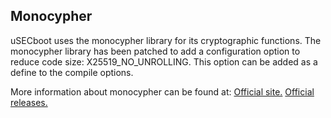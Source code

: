 Monocypher
----------

uSECboot uses the monocypher library for its cryptographic functions. The
monocypher library has been patched to add a configuration option to reduce
code size: X25519_NO_UNROLLING. This option can be added as a define to
the compile options.

More information about monocypher can be found at:
[Official site.](https://monocypher.org/)
[Official releases.](https://monocypher.org/download/)